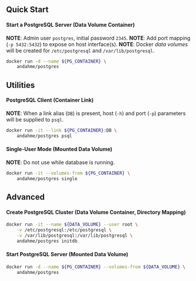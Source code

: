 ## Quick Start

#### Start a PostgreSQL Server (Data Volume Container)
**NOTE**: Admin user `postgres`, initial password `2345`.
**NOTE**: Add port mapping (`-p 5432:5432`) to expose on host interface(s).
**NOTE**: Docker *data volumes* will be created for `/etc/postgresql` and `/var/lib/postgresql`.
```bash
docker run -d --name ${PG_CONTAINER} \
    andahme/postgres
```

## Utilities

#### PostgreSQL Client (Container Link)
**NOTE**: When a link alias (`DB`) is present, host (`-h`) and port (`-p`) parameters will be supplied to `psql`.
```bash
docker run -it --link ${PG_CONTAINER}:DB \
    andahme/postgres psql
```

#### Single-User Mode (Mounted Data Volume)
**NOTE**: Do not use while database is running.
```bash
docker run -it --volumes-from ${PG_CONTAINER} \
    andahme/postgres single
```

## Advanced

#### Create PostgreSQL Cluster (Data Volume Container, Directory Mapping)
```bash
docker run -it --name ${DATA_VOLUME} --user root \
    -v /etc/postgresql:/etc/postgresql \
    -v /var/lib/postgresql:/var/lib/postgresql \
    andahme/postgres initdb
```

#### Start PostgreSQL Server (Mounted Data Volume)
```bash
docker run -d --name ${PG_CONTAINER} --volumes-from ${DATA_VOLUME} \
    andahme/postgres
```
